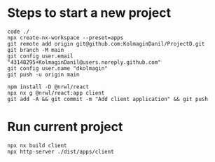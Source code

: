 # Steps to start a new project
    code ./
    npx create-nx-workspace --preset=apps
    git remote add origin git@github.com:KolmaginDanil/ProjectD.git
    git branch -M main
    git config user.email "43148295+KolmaginDanil@users.noreply.github.com"
    git config user.name "dkolmagin"
    git push -u origin main

    npm install -D @nrwl/react
    npx nx g @nrwl/react:app client
    git add -A && git commit -m "Add client application" && git push

# Run current project
    npx nx build client
    npx http-server ./dist/apps/client

